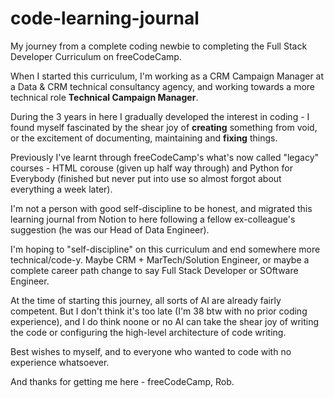 # code-learning-journal
My journey from a complete coding newbie to completing the Full Stack Developer Curriculum on freeCodeCamp.

When I started this curriculum, I'm working as a CRM Campaign Manager at a Data & CRM technical consultancy agency, and working towards a more technical role **Technical Campaign Manager**.

During the 3 years in here I gradually developed the interest in coding - I found myself fascinated by the shear joy of **creating** something from void, or the excitement of documenting, maintaining and **fixing** things.

Previously I've learnt through freeCodeCamp's what's now called "legacy" courses - HTML corouse (given up half way through) and Python for Everybody (finished but never put into use so almost forgot about everything a week later).

I'm not a person with good self-discipline to be honest, and migrated this learning journal from Notion to here following a fellow ex-colleague's suggestion (he was our Head of Data Engineer).

I'm hoping to "self-discipline" on this curriculum and end somewhere more technical/code-y. Maybe CRM + MarTech/Solution Engineer, or maybe a complete career path change to say Full Stack Developer or SOftware Engineer.

At the time of starting this journey, all sorts of AI are already fairly competent. But I don't think it's too late (I'm 38 btw with no prior coding experience), and I do think noone or no AI can take the shear joy of writing the code or configuring the high-level architecture of code writing.

Best wishes to myself, and to everyone who wanted to code with no experience whatsoever.

And thanks for getting me here - freeCodeCamp, Rob.
